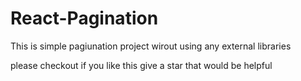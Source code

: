 # React-Pagination


This is simple pagiunation project wirout using any external libraries 


please checkout if you like this give a star that would be helpful
